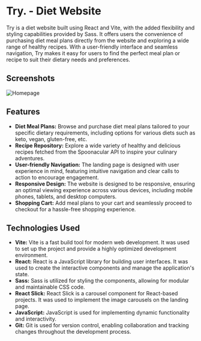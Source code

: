 # Try. - Diet Website

Try is a diet website built using React and Vite, with the added flexibility and styling capabilities provided by Sass. It offers users the convenience of purchasing diet meal plans directly from the website and exploring a wide range of healthy recipes. With a user-friendly interface and seamless navigation, Try makes it easy for users to find the perfect meal plan or recipe to suit their dietary needs and preferences.

## Screenshots

![Homepage](https://i.ibb.co/tK4JdFL/Try-screen-removebg-preview.png)

## Features

-   **Diet Meal Plans:** Browse and purchase diet meal plans tailored to your specific dietary requirements, including options for various diets such as keto, vegan, gluten-free, etc.
-   **Recipe Repository:** Explore a wide variety of healthy and delicious recipes fetched from the Spoonacular API to inspire your culinary adventures.
-   **User-friendly Navigation:** The landing page is designed with user experience in mind, featuring intuitive navigation and clear calls to action to encourage engagement.
-   **Responsive Design:** The website is designed to be responsive, ensuring an optimal viewing experience across various devices, including mobile phones, tablets, and desktop computers.
-   **Shopping Cart:** Add meal plans to your cart and seamlessly proceed to checkout for a hassle-free shopping experience.

## Technologies Used

-   **Vite:** Vite is a fast build tool for modern web development. It was used to set up the project and provide a highly optimized development environment.
-   **React:** React is a JavaScript library for building user interfaces. It was used to create the interactive components and manage the application's state.
-   **Sass:** Sass is utilized for styling the components, allowing for modular and maintainable CSS code.
-   **React Slick:** React Slick is a carousel component for React-based projects. It was used to implement the image carousels on the landing page.
-   **JavaScript:** JavaScript is used for implementing dynamic functionality and interactivity.
-   **Git:** Git is used for version control, enabling collaboration and tracking changes throughout the development process.
